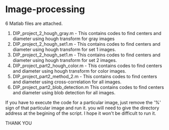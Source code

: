 # Image-processing

6 Matlab files are attached.

1) DIP_project_2_hough_gray.m	- 	This contains codes to find centers and diameter using hough transform for gray images	
2) DIP_project_2_hough_set1.m 	- This contains codes to find centers and diameter using hough transform for set 1 images.
3) DIP_project_2_hough_set1.m	- 	This contains codes to find centers and diameter using hough transform for set 2 images.
4) DIP_project_part2_hough_color.m -	This contains codes to find centers and diameter using hough transform for color images.
5) DIP_project_part2_method_2.m - 	  This contains codes to find centers and diameter using cross-correlation for all images.
6) DIP_project_part2_blob_detection.m	This contains codes to find centers and diameter using blob detection for all images.

If you have to execute the code for a particular image, just remove the '%' sign of that particular image and run it.
you will need to give the directory address at the begining of the script. I hope it won't be difficult to run it.

THANK YOU

